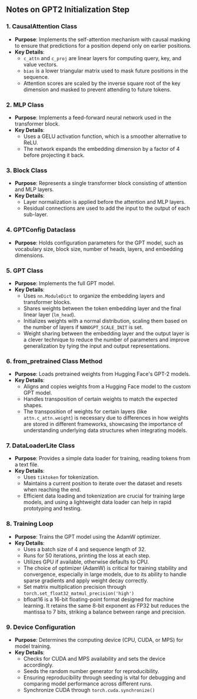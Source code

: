 ## Notes on GPT2 Initialization Step

### 1. **CausalAttention Class**
- **Purpose**: Implements the self-attention mechanism with causal masking to ensure that predictions for a position depend only on earlier positions.
- **Key Details**:
  - `c_attn` and `c_proj` are linear layers for computing query, key, and value vectors.
  - `bias` is a lower triangular matrix used to mask future positions in the sequence.
  - Attention scores are scaled by the inverse square root of the key dimension and masked to prevent attending to future tokens.

### 2. **MLP Class**
- **Purpose**: Implements a feed-forward neural network used in the transformer block.
- **Key Details**:
  - Uses a GELU activation function, which is a smoother alternative to ReLU.
  - The network expands the embedding dimension by a factor of 4 before projecting it back.

### 3. **Block Class**
- **Purpose**: Represents a single transformer block consisting of attention and MLP layers.
- **Key Details**:
  - Layer normalization is applied before the attention and MLP layers.
  - Residual connections are used to add the input to the output of each sub-layer.

### 4. **GPTConfig Dataclass**
- **Purpose**: Holds configuration parameters for the GPT model, such as vocabulary size, block size, number of heads, layers, and embedding dimensions.

### 5. **GPT Class**
- **Purpose**: Implements the full GPT model.
- **Key Details**:
  - Uses `nn.ModuleDict` to organize the embedding layers and transformer blocks.
  - Shares weights between the token embedding layer and the final linear layer (`lm_head`).
  - Initializes weights with a normal distribution, scaling them based on the number of layers if `NANOGPT_SCALE_INIT` is set.
  - Weight sharing between the embedding layer and the output layer is a clever technique to reduce the number of parameters and improve generalization by tying the input and output representations.

### 6. **from_pretrained Class Method**
- **Purpose**: Loads pretrained weights from Hugging Face's GPT-2 models.
- **Key Details**:
  - Aligns and copies weights from a Hugging Face model to the custom GPT model.
  - Handles transposition of certain weights to match the expected shapes.
  - The transposition of weights for certain layers (like `attn.c_attn.weight`) is necessary due to differences in how weights are stored in different frameworks, showcasing the importance of understanding underlying data structures when integrating models.

### 7. **DataLoaderLite Class**
- **Purpose**: Provides a simple data loader for training, reading tokens from a text file.
- **Key Details**:
  - Uses `tiktoken` for tokenization.
  - Maintains a current position to iterate over the dataset and resets when reaching the end.
  - Efficient data loading and tokenization are crucial for training large models, and using a lightweight data loader can help in rapid prototyping and testing.

### 8. **Training Loop**
- **Purpose**: Trains the GPT model using the AdamW optimizer.
- **Key Details**:
  - Uses a batch size of 4 and sequence length of 32.
  - Runs for 50 iterations, printing the loss at each step.
  - Utilizes GPU if available, otherwise defaults to CPU.
  - The choice of optimizer (AdamW) is critical for training stability and convergence, especially in large models, due to its ability to handle sparse gradients and apply weight decay correctly.
  - Set matrix multiplication precision through `torch.set_float32_matmul_precision('high')`
  - bfloat16 is a 16-bit floating-point format designed for machine learning. It retains the same 8-bit exponent as FP32 but reduces the mantissa to 7 bits, striking a balance between range and precision.

### 9. **Device Configuration**
- **Purpose**: Determines the computing device (CPU, CUDA, or MPS) for model training.
- **Key Details**:
  - Checks for CUDA and MPS availability and sets the device accordingly.
  - Seeds the random number generator for reproducibility.
  - Ensuring reproducibility through seeding is vital for debugging and comparing model performance across different runs.
  - Synchronize CUDA through `torch.cuda.synchronize()`